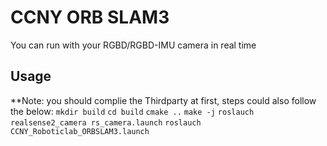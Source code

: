 # CCNY ORB SLAM3 

You can run with your RGBD/RGBD-IMU camera in real time

## Usage
**Note: you should complie the Thirdparty at first, steps could also follow the below:
`mkdir build`
`cd build`
`cmake ..`
`make -j`
`roslauch realsense2_camera rs_camera.launch`
`roslauch CCNY_Roboticlab_ORBSLAM3.launch`
